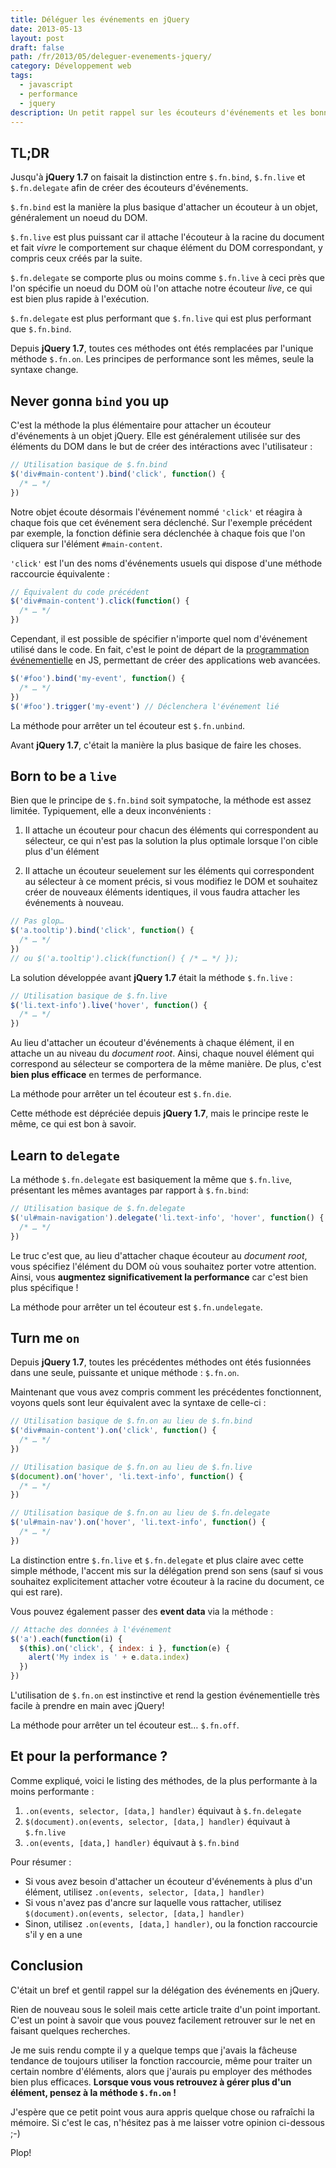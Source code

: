 ```yaml
---
title: Déléguer les événements en jQuery
date: 2013-05-13
layout: post
draft: false
path: /fr/2013/05/deleguer-evenements-jquery/
category: Développement web
tags:
  - javascript
  - performance
  - jquery
description: Un petit rappel sur les écouteurs d'événements et les bonnes pratiques de délégations en jQuery.
---
```


## TL;DR

Jusqu'à **jQuery 1.7** on faisait la distinction entre `$.fn.bind`, `$.fn.live` et `$.fn.delegate` afin de créer des écouteurs d'événements.

`$.fn.bind` est la manière la plus basique d'attacher un écouteur à un objet, généralement un noeud du DOM.

`$.fn.live` est plus puissant car il attache l'écouteur à la racine du document et fait _vivre_ le comportement sur chaque élément du DOM correspondant, y compris ceux créés par la suite.

`$.fn.delegate` se comporte plus ou moins comme `$.fn.live` à ceci près que l'on spécifie un noeud du DOM où l'on attache notre écouteur _live_, ce qui est bien plus rapide à l'exécution.

`$.fn.delegate` est plus performant que `$.fn.live` qui est plus performant que `$.fn.bind`.

Depuis **jQuery 1.7**, toutes ces méthodes ont étés remplacées par l'unique méthode `$.fn.on`. Les principes de performance sont les mêmes, seule la syntaxe change.

## Never gonna `bind` you up

C'est la méthode la plus élémentaire pour attacher un écouteur d'événements à un objet jQuery. Elle est généralement utilisée sur des éléments du DOM dans le but de créer des intéractions avec l'utilisateur :

```javascript
// Utilisation basique de $.fn.bind
$('div#main-content').bind('click', function() {
  /* … */
})
```

Notre objet écoute désormais l'événement nommé `'click'` et réagira à chaque fois que cet événement sera déclenché. Sur l'exemple précédent par exemple, la fonction définie sera déclenchée à chaque fois que l'on cliquera sur l'élément `#main-content`.

`'click'` est l'un des noms d'événements usuels qui dispose d'une méthode raccourcie équivalente :

```javascript
// Équivalent du code précédent
$('div#main-content').click(function() {
  /* … */
})
```

Cependant, il est possible de spécifier n'importe quel nom d'événement utilisé dans le code. En fait, c'est le point de départ de la [programmation événementielle](http://fr.wikipedia.org/wiki/Programmation_%C3%A9v%C3%A9nementielle) en JS, permettant de créer des applications web avancées.

```javascript
$('#foo').bind('my-event', function() {
  /* … */
})
$('#foo').trigger('my-event') // Déclenchera l'événement lié
```

La méthode pour arrêter un tel écouteur est `$.fn.unbind`.

Avant **jQuery 1.7**, c'était la manière la plus basique de faire les choses.

## Born to be a `live`

Bien que le principe de `$.fn.bind` soit sympatoche, la méthode est assez limitée. Typiquement, elle a deux inconvénients :

1. Il attache un écouteur pour chacun des éléments qui correspondent au sélecteur, ce qui n'est pas la solution la plus optimale lorsque l'on cible plus d'un élément

2. Il attache un écouteur seuelement sur les éléments qui correspondent au sélecteur à ce moment précis, si vous modifiez le DOM et souhaitez créer de nouveaux éléments identiques, il vous faudra attacher les événements à nouveau.

```javascript
// Pas glop…
$('a.tooltip').bind('click', function() {
  /* … */
})
// ou $('a.tooltip').click(function() { /* … */ });
```

La solution développée avant **jQuery 1.7** était la méthode `$.fn.live` :

```javascript
// Utilisation basique de $.fn.live
$('li.text-info').live('hover', function() {
  /* … */
})
```

Au lieu d'attacher un écouteur d'événements à chaque élément, il en attache un au niveau du _document root_. Ainsi, chaque nouvel élément qui correspond au sélecteur se comportera de la même manière. De plus, c'est **bien plus efficace** en termes de performance.

La méthode pour arrêter un tel écouteur est `$.fn.die`.

Cette méthode est dépréciée depuis **jQuery 1.7**, mais le principe reste le même, ce qui est bon à savoir.

## Learn to `delegate`

La méthode `$.fn.delegate` est basiquement la même que `$.fn.live`, présentant les mêmes avantages par rapport à `$.fn.bind`:

```javascript
// Utilisation basique de $.fn.delegate
$('ul#main-navigation').delegate('li.text-info', 'hover', function() {
  /* … */
})
```

Le truc c'est que, au lieu d'attacher chaque écouteur au _document root_, vous spécifiez l'élément du DOM où vous souhaitez porter votre attention. Ainsi, vous **augmentez significativement la performance** car c'est bien plus spécifique !

La méthode pour arrêter un tel écouteur est `$.fn.undelegate`.

## Turn me `on`

Depuis **jQuery 1.7**, toutes les précédentes méthodes ont étés fusionnées dans une seule, puissante et unique méthode : `$.fn.on`.

Maintenant que vous avez compris comment les précédentes fonctionnent, voyons quels sont leur équivalent avec la syntaxe de celle-ci :

```javascript
// Utilisation basique de $.fn.on au lieu de $.fn.bind
$('div#main-content').on('click', function() {
  /* … */
})

// Utilisation basique de $.fn.on au lieu de $.fn.live
$(document).on('hover', 'li.text-info', function() {
  /* … */
})

// Utilisation basique de $.fn.on au lieu de $.fn.delegate
$('ul#main-nav').on('hover', 'li.text-info', function() {
  /* … */
})
```

La distinction entre `$.fn.live` et `$.fn.delegate` et plus claire avec cette simple méthode, l'accent mis sur la délégation prend son sens (sauf si vous souhaitez explicitement attacher votre écouteur à la racine du document, ce qui est rare).

Vous pouvez également passer des **event data** via la méthode :

```javascript
// Attache des données à l'événement
$('a').each(function(i) {
  $(this).on('click', { index: i }, function(e) {
    alert('My index is ' + e.data.index)
  })
})
```

L'utilisation de `$.fn.on` est instinctive et rend la gestion événementielle très facile à prendre en main avec jQuery!

La méthode pour arrêter un tel écouteur est… `$.fn.off`.

## Et pour la performance ?

Comme expliqué, voici le listing des méthodes, de la plus performante à la moins performante :

1. `.on(events, selector, [data,] handler)` équivaut à `$.fn.delegate`
2. `$(document).on(events, selector, [data,] handler)` équivaut à `$.fn.live`
3. `.on(events, [data,] handler)` équivaut à `$.fn.bind`

Pour résumer :

* Si vous avez besoin d'attacher un écouteur d'événements à plus d'un élément, utilisez `.on(events, selector, [data,] handler)`
* Si vous n'avez pas d'ancre sur laquelle vous rattacher, utilisez `$(document).on(events, selector, [data,] handler)`
* Sinon, utilisez `.on(events, [data,] handler)`, ou la fonction raccourcie s'il y en a une

## Conclusion

C'était un bref et gentil rappel sur la délégation des événements en jQuery.

Rien de nouveau sous le soleil mais cette article traite d'un point important. C'est un point à savoir que vous pouvez facilement retrouver sur le net en faisant quelques recherches.

Je me suis rendu compte il y a quelque temps que j'avais la fâcheuse tendance de toujours utiliser la fonction raccourcie, même pour traiter un certain nombre d'éléments, alors que j'aurais pu employer des méthodes bien plus efficaces. **Lorsque vous vous retrouvez à gérer plus d'un élément, pensez à la méthode `$.fn.on` !**

J'espère que ce petit point vous aura appris quelque chose ou rafraîchi la mémoire. Si c'est le cas, n'hésitez pas à me laisser votre opinion ci-dessous ;-)

Plop!
